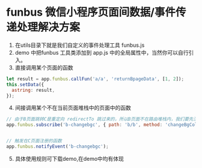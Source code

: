 # funbus 微信小程序页面间数据/事件传递处理解决方案
1. 在utils目录下就是我们自定义的事件处理工具 funbus.js
2. demo 中把funbus 工具类添加到 app.js 中的全局属性中，当然你可以自行引入。
3. 直接调用某个页面的函数
```javascript
let result = app.funbus.callFun('a/a', 'returnBpageData', [1, 2]);
this.setData({
  astring: result,
});
```

4. 间接调用某个不在当前页面堆栈中的页面中的函数
```javascript
// 由于B页面跳转C是重定向 redirectTo 跳过来的，所以B页面不在路由堆栈内，我们要先注册，然后再B页面里适当的时机出发该函数。
app.funbus.subscribe('b-changebgc', { path: 'b/b', method: 'changeBgColor', params: ['white'] });


// 触发在C页面注册的函数
app.funbus.notifyEvent('b-changebgc');
```
5. 具体使用规则可下载demo,在demo中均有体现


